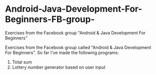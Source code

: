 # Android-Java-Development-For-Beginners-FB-group-
Exercises from the Facebook group "Android &amp; Java Development For Beginners"

Exercises from the Facebook group called "Android & Java Development For Beginners". So far I've made the following programs:
1. Total sum
2. Lottery number generator based on user input

